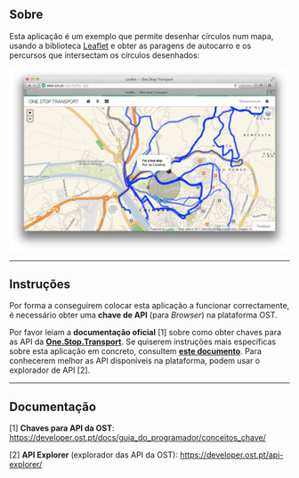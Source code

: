 ## Sobre

Esta aplicação é um exemplo que permite desenhar círculos num mapa, usando a biblioteca [Leaflet](http://leafletjs.com/) e obter as paragens de autocarro e os percursos que intersectam os círculos desenhados:

![Screenshot da aplicação em funcionamento](../docs/images/leafletapp.png "Screenshot da aplicação em funcionamento")

---

## Instruções

Por forma a conseguirem colocar esta aplicação a funcionar correctamente, é necessário obter uma **chave de API** (para *Browser*) na plataforma OST.

Por favor leiam a **documentação oficial** [1] sobre como obter chaves para as API da [**One.Stop.Transport**](https://www.ost.pt). Se quiserem instruções mais específicas sobre esta aplicação em concreto, consultem [**este documento**](../docs/leafletapp.md). Para conhecerem melhor as API disponíveis na plataforma, podem usar o explorador de API [2].

---

## Documentação

[1] **Chaves para API da OST**: https://developer.ost.pt/docs/guia_do_programador/conceitos_chave/

[2] **API Explorer** (explorador das API da OST): https://developer.ost.pt/api-explorer/
